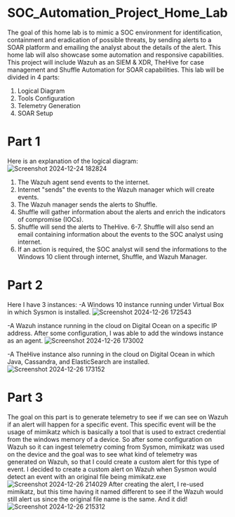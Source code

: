 # SOC_Automation_Project_Home_Lab
The goal of this home lab is to mimic a SOC environment for identification, containment and eradication of possible threats, by sending alerts to a SOAR platform and emailing the analyst about the details of the alert. This home lab will also showcase some automation and responsive capabilities. This project will include Wazuh as an SIEM & XDR, TheHive for case management and Shuffle Automation for SOAR capabilities. This lab will be divided in 4 parts: 
1. Logical Diagram
2. Tools Configuration
3. Telemetry Generation
4. SOAR Setup

# Part 1
Here is an explanation of the logical diagram:
![Screenshot 2024-12-24 182824](https://github.com/user-attachments/assets/cd4660dd-dece-4592-bde1-0f1c950d9d5b)

1. The Wazuh agent send events to the internet.
2. Internet "sends" the events to the Wazuh manager which will create events.
3. The Wazuh manager sends the alerts to Shuffle.
4. Shuffle will gather information about the alerts and enrich the indicators of compromise (IOCs).
5. Shuffle will send the alerts to TheHive.
6-7. Shuffle will also send an email containing information about the events to the SOC analyst using internet.
8. If an action is required, the SOC analyst will send the informations to the Windows 10 client through internet, Shuffle, and Wazuh Manager.

# Part 2
Here I have 3 instances:
-A Windows 10 instance running under Virtual Box in which Sysmon is installed.
![Screenshot 2024-12-26 172543](https://github.com/user-attachments/assets/e6fec1c4-12ec-4b07-a9f3-b12dc14fea06)

-A Wazuh instance running in the cloud on Digital Ocean on a specific IP address. After some configuration, I was able to add the windows instance as an agent.
![Screenshot 2024-12-26 173002](https://github.com/user-attachments/assets/2181d3b3-d0a8-4173-8afa-99d8bc8060c0)

-A TheHive instance also running in the cloud on Digital Ocean in which Java, Cassandra, and ElasticSearch are installed.
![Screenshot 2024-12-26 173152](https://github.com/user-attachments/assets/311db664-e675-48b6-aa22-cfdafd314f1f)

# Part 3
The goal on this part is to generate telemetry to see if we can see on Wazuh if an alert will happen for a specific event. This specific event will be the usage of mimikatz which is basically a tool that is used to extract credential from the windows memory of a device. So after some configuration on Wazuh so it can ingest telemetry coming from Sysmon, mimikatz was used on the device and the goal was to see what kind of telemetry was generated on Wazuh, so that I could create a custom alert for this type of event. I decided to create a custom alert on Wazuh when Sysmon would detect an event with an original file being mimikatz.exe
![Screenshot 2024-12-26 214029](https://github.com/user-attachments/assets/b911ce06-d5ca-4b38-a4f7-0f894bfdb082)
After creating the alert, I re-used mimikatz, but this time having it named different to see if the Wazuh would still alert us since the original file name is the same. And it did!
![Screenshot 2024-12-26 215312](https://github.com/user-attachments/assets/395589c0-eac2-49e7-a0f5-b6e63a0fe89f)
